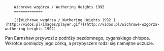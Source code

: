
        Wichrowe wzgórza / Wuthering Heights 1992 
        =============
        
        [![Wichrowe wzgórza / Wuthering Heights 1992 ](http://vidos.pl/images/player.gif)](http://vidos.pl/wichrowe-wzgorza-wuthering-heights-1992)
        
        
 Pan Earnshaw przywozi z podróży bezdomnego, cygańskiego chłopca. Wkrótce pomiędzy jego córką, a przybyszem rodzi się namiętne uczucie.
    